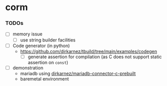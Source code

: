 corm
====
### TODOs
- [ ] memory issue
  - [ ] use string builder facilities
- [ ] Code generator (in python)
  - https://github.com/dirkarnez/tbuild/tree/main/examples/codegen
    - [ ] generate assertion for compilation (as C does not support static assertion on `const`) 
- [ ] demonstration
  - mariadb using [dirkarnez/mariadb-connector-c-prebuilt](https://github.com/dirkarnez/mariadb-connector-c-prebuilt)
  - baremetal environment

